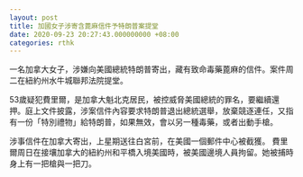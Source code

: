 ```yaml
---
layout: post
title: 加國女子涉寄含蓖麻信件予特朗普案提堂
date: 2020-09-23 20:27:43.000000000 +08:00
categories: rthk
---
```


一名加拿大女子，涉嫌向美國總統特朗普寄出，藏有致命毒藥蓖麻的信件。案件周二在紐約州水牛城聯邦法院提堂。

53歲疑犯費里爾，是加拿大魁北克居民，被控威脅美國總統的罪名，要繼續還押。庭上文件披露，涉案信件內容要求特朗普退出總統選舉，放棄競逐連任，又指有一份「特別禮物」給特朗普，如果無效，會以另一種毒藥，或者出動手槍。

涉事信件在加拿大寄出，上星期送往白宮前，在美國一個郵件中心被截獲。 費里爾周日在接壤加拿大的紐約州和平橋入境美國時，被美國邊境人員拘留。她被捕時身上有一把槍與一把刀。
